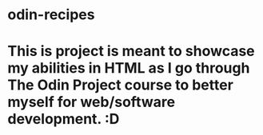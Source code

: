 # odin-recipes
# This is project is meant to showcase my abilities in HTML as I go through The Odin Project course to better myself for web/software development. :D